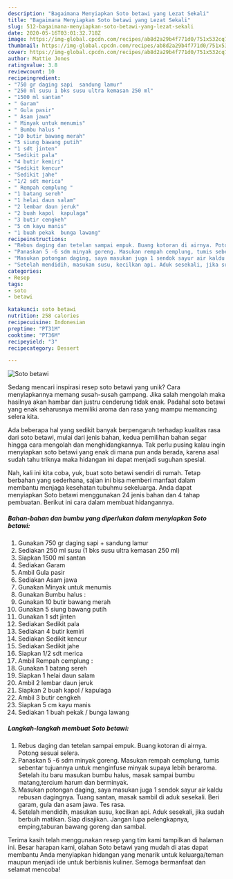 ```yaml
---
description: "Bagaimana Menyiapkan Soto betawi yang Lezat Sekali"
title: "Bagaimana Menyiapkan Soto betawi yang Lezat Sekali"
slug: 512-bagaimana-menyiapkan-soto-betawi-yang-lezat-sekali
date: 2020-05-16T03:01:32.718Z
image: https://img-global.cpcdn.com/recipes/ab8d2a29b4f771d0/751x532cq70/soto-betawi-foto-resep-utama.jpg
thumbnail: https://img-global.cpcdn.com/recipes/ab8d2a29b4f771d0/751x532cq70/soto-betawi-foto-resep-utama.jpg
cover: https://img-global.cpcdn.com/recipes/ab8d2a29b4f771d0/751x532cq70/soto-betawi-foto-resep-utama.jpg
author: Mattie Jones
ratingvalue: 3.8
reviewcount: 10
recipeingredient:
- "750 gr daging sapi  sandung lamur"
- "250 ml susu 1 bks susu ultra kemasan 250 ml"
- "1500 ml santan"
- " Garam"
- " Gula pasir"
- " Asam jawa"
- " Minyak untuk menumis"
- " Bumbu halus "
- "10 butir bawang merah"
- "5 siung bawang putih"
- "1 sdt jinten"
- "Sedikit pala"
- "4 butir kemiri"
- "Sedikit kencur"
- "Sedikit jahe"
- "1/2 sdt merica"
- " Rempah cemplung "
- "1 batang sereh"
- "1 helai daun salam"
- "2 lembar daun jeruk"
- "2 buah kapol  kapulaga"
- "3 butir cengkeh"
- "5 cm kayu manis"
- "1 buah pekak  bunga lawang"
recipeinstructions:
- "Rebus daging dan tetelan sampai empuk. Buang kotoran di airnya. Potong sesuai selera."
- "Panaskan 5 -6 sdm minyak goreng. Masukan rempah cemplung, tumis sebentar tujuannya untuk menginfuse minyak supaya lebih beraroma. Setelah itu baru masukan bumbu halus, masak sampai bumbu matang,tercium harum dan berminyak."
- "Masukan potongan daging, saya masukan juga 1 sendok sayur air kaldu rebusan dagingnya. Tuang santan, masak sambil di aduk sesekali. Beri garam, gula dan asam jawa. Tes rasa."
- "Setelah mendidih, masukan susu, kecilkan api. Aduk sesekali, jika sudah berbuih matikan. Siap disajikan. Jangan lupa pelengkapnya, emping,taburan bawang goreng dan sambal."
categories:
- Resep
tags:
- soto
- betawi

katakunci: soto betawi 
nutrition: 258 calories
recipecuisine: Indonesian
preptime: "PT31M"
cooktime: "PT36M"
recipeyield: "3"
recipecategory: Dessert

---
```



![Soto betawi](https://img-global.cpcdn.com/recipes/ab8d2a29b4f771d0/751x532cq70/soto-betawi-foto-resep-utama.jpg)

Sedang mencari inspirasi resep soto betawi yang unik? Cara menyiapkannya memang susah-susah gampang. Jika salah mengolah maka hasilnya akan hambar dan justru cenderung tidak enak. Padahal soto betawi yang enak seharusnya memiliki aroma dan rasa yang mampu memancing selera kita.



Ada beberapa hal yang sedikit banyak berpengaruh terhadap kualitas rasa dari soto betawi, mulai dari jenis bahan, kedua pemilihan bahan segar hingga cara mengolah dan menghidangkannya. Tak perlu pusing kalau ingin menyiapkan soto betawi yang enak di mana pun anda berada, karena asal sudah tahu triknya maka hidangan ini dapat menjadi suguhan spesial.


Nah, kali ini kita coba, yuk, buat soto betawi sendiri di rumah. Tetap berbahan yang sederhana, sajian ini bisa memberi manfaat dalam membantu menjaga kesehatan tubuhmu sekeluarga. Anda dapat menyiapkan Soto betawi menggunakan 24 jenis bahan dan 4 tahap pembuatan. Berikut ini cara dalam membuat hidangannya.

<!--inarticleads1-->

##### Bahan-bahan dan bumbu yang diperlukan dalam menyiapkan Soto betawi:

1. Gunakan 750 gr daging sapi + sandung lamur
1. Sediakan 250 ml susu (1 bks susu ultra kemasan 250 ml)
1. Siapkan 1500 ml santan
1. Sediakan  Garam
1. Ambil  Gula pasir
1. Sediakan  Asam jawa
1. Gunakan  Minyak untuk menumis
1. Gunakan  Bumbu halus :
1. Gunakan 10 butir bawang merah
1. Gunakan 5 siung bawang putih
1. Gunakan 1 sdt jinten
1. Sediakan Sedikit pala
1. Sediakan 4 butir kemiri
1. Sediakan Sedikit kencur
1. Sediakan Sedikit jahe
1. Siapkan 1/2 sdt merica
1. Ambil  Rempah cemplung :
1. Gunakan 1 batang sereh
1. Siapkan 1 helai daun salam
1. Ambil 2 lembar daun jeruk
1. Siapkan 2 buah kapol / kapulaga
1. Ambil 3 butir cengkeh
1. Siapkan 5 cm kayu manis
1. Sediakan 1 buah pekak / bunga lawang




<!--inarticleads2-->

##### Langkah-langkah membuat Soto betawi:

1. Rebus daging dan tetelan sampai empuk. Buang kotoran di airnya. Potong sesuai selera.
1. Panaskan 5 -6 sdm minyak goreng. Masukan rempah cemplung, tumis sebentar tujuannya untuk menginfuse minyak supaya lebih beraroma. Setelah itu baru masukan bumbu halus, masak sampai bumbu matang,tercium harum dan berminyak.
1. Masukan potongan daging, saya masukan juga 1 sendok sayur air kaldu rebusan dagingnya. Tuang santan, masak sambil di aduk sesekali. Beri garam, gula dan asam jawa. Tes rasa.
1. Setelah mendidih, masukan susu, kecilkan api. Aduk sesekali, jika sudah berbuih matikan. Siap disajikan. Jangan lupa pelengkapnya, emping,taburan bawang goreng dan sambal.




Terima kasih telah menggunakan resep yang tim kami tampilkan di halaman ini. Besar harapan kami, olahan Soto betawi yang mudah di atas dapat membantu Anda menyiapkan hidangan yang menarik untuk keluarga/teman maupun menjadi ide untuk berbisnis kuliner. Semoga bermanfaat dan selamat mencoba!
